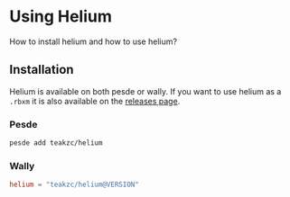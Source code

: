 # Using Helium

How to install helium and how to use helium?

## Installation

Helium is available on both pesde or wally. If you want to use helium as a `.rbxm` it is also available on the [releases page](https://github.com/teakzc/helium/releases).

### Pesde
```bash
pesde add teakzc/helium
```

### Wally
```toml
helium = "teakzc/helium@VERSION"
```

